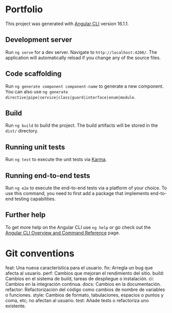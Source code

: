 # Portfolio

This project was generated with [Angular CLI](https://github.com/angular/angular-cli) version 16.1.1.

## Development server

Run `ng serve` for a dev server. Navigate to `http://localhost:4200/`. The application will automatically reload if you change any of the source files.

## Code scaffolding

Run `ng generate component component-name` to generate a new component. You can also use `ng generate directive|pipe|service|class|guard|interface|enum|module`.

## Build

Run `ng build` to build the project. The build artifacts will be stored in the `dist/` directory.

## Running unit tests

Run `ng test` to execute the unit tests via [Karma](https://karma-runner.github.io).

## Running end-to-end tests

Run `ng e2e` to execute the end-to-end tests via a platform of your choice. To use this command, you need to first add a package that implements end-to-end testing capabilities.

## Further help

To get more help on the Angular CLI use `ng help` or go check out the [Angular CLI Overview and Command Reference](https://angular.io/cli) page.



# Git conventions
feat: Una nueva característica para el usuario.
fix: Arregla un bug que afecta al usuario.
perf: Cambios que mejoran el rendimiento del sitio.
build: Cambios en el sistema de build, tareas de despliegue o instalación.
ci: Cambios en la integración continua.
docs: Cambios en la documentación.
refactor: Refactorización del código como cambios de nombre de variables o funciones.
style: Cambios de formato, tabulaciones, espacios o puntos y coma, etc; no afectan al usuario.
test: Añade tests o refactoriza uno existente.